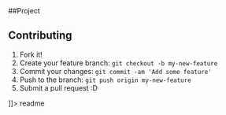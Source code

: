 <snippet>
  <content><![CDATA[
# ${1:Android Basics Course}
This is my Github page for my Android Basics Course projects, I will keep all the projects here for easy access to other students so that they can learn new things with my projects, get feedback from other people about my projects and even to improve them.
## Installation
Each folder has a project that was developed for the Android Basics Course, below I will show an example of each one so that its easy to know which project you may want to clone.

##Project

## Contributing
1. Fork it!
2. Create your feature branch: `git checkout -b my-new-feature`
3. Commit your changes: `git commit -am 'Add some feature'`
4. Push to the branch: `git push origin my-new-feature`
5. Submit a pull request :D


]]></content>
  <tabTrigger>readme</tabTrigger>
</snippet>